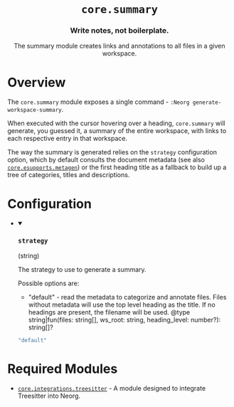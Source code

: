 <div align="center">

# `core.summary`

### Write notes, not boilerplate.

The summary module creates links and annotations to all files in a given workspace.



</div>

# Overview

<!-- TODO: GIF -->
The `core.summary` module exposes a single command - `:Neorg generate-workspace-summary`.

When executed with the cursor hovering over a heading, `core.summary` will generate, you guessed it,
a summary of the entire workspace, with links to each respective entry in that workspace.

The way the summary is generated relies on the `strategy` configuration option,
which by default consults the document metadata (see also
[`core.esupports.metagen`](https://github.com/nvim-neorg/neorg/wiki/Metagen)) or the first heading title
as a fallback to build up a tree of categories, titles and descriptions.

# Configuration

* <details open>
  
  <summary><h3><code>strategy</h3></code> (string)</summary>
  
  <div>
  
  The strategy to use to generate a summary.
  
  Possible options are:
  - "default" - read the metadata to categorize and annotate files. Files
  without metadata will use the top level heading as the title. If no headings are present, the filename will be used.
  @type string|fun(files: string[], ws_root: string, heading_level: number?): string[]?
  
  </div>
  
  ```lua
  "default"
  ```
  
  </details>


# Required Modules

- [`core.integrations.treesitter`](https://github.com/nvim-neorg/neorg/wiki/Treesitter-Integration) - A module designed to integrate Treesitter into Neorg.


